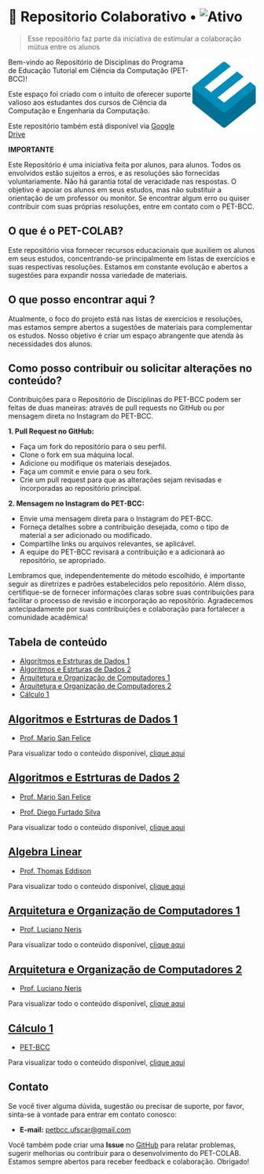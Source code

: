 # 💙 Repositorio Colaborativo • ![Ativo](https://img.shields.io/badge/Ativo-green)
> Esse repositório faz parte da iniciativa de estimular a colaboração mútua entre os alunos

<img src="https://raw.githubusercontent.com/petbccufscar/.github/main/profile/icon.png" align="right"/>

Bem-vindo ao Repositório de Disciplinas do Programa de Educação Tutorial em Ciência da Computação (PET-BCC)!

Este espaço foi criado com o intuito de oferecer suporte valioso aos estudantes dos cursos de Ciência da Computação e Engenharia da Computação.

Este repositório também está disponível via [Google Drive](https://drive.google.com/drive/u/3/folders/1Qou8TTqIiF1WhnhS6ct9Y3FslzgAGBSt)


**IMPORTANTE**

Este Repositório é uma iniciativa feita por alunos, para alunos. Todos os envolvidos estão sujeitos a erros, e as resoluções são fornecidas voluntariamente. Não há garantia total de veracidade nas respostas. O objetivo é apoiar os alunos em seus estudos, mas não substituir a orientação de um professor ou monitor. Se encontrar algum erro ou quiser contribuir com suas próprias resoluções, entre em contato com o PET-BCC.

## O que é o PET-COLAB?
Este repositório visa fornecer recursos educacionais que auxiliem os alunos em seus estudos, concentrando-se principalmente em listas de exercícios e suas respectivas resoluções. Estamos em constante evolução e abertos a sugestões para expandir nossa variedade de materiais.


## O que posso encontrar aqui ?
Atualmente, o foco do projeto está nas listas de exercícios e resoluções, mas estamos sempre abertos a sugestões de materiais para complementar os estudos. Nosso objetivo é criar um espaço abrangente que atenda às necessidades dos alunos.


## Como posso contribuir ou solicitar alterações no conteúdo?
Contribuições para o Repositório de Disciplinas do PET-BCC podem ser feitas de duas maneiras: através de pull requests no GitHub ou por mensagem direta no Instagram do PET-BCC.

**1. Pull Request no GitHub:**
   - Faça um fork do repositório para o seu perfil.
   - Clone o fork em sua máquina local.
   - Adicione ou modifique os materiais desejados.
   - Faça um commit e envie para o seu fork.
   - Crie um pull request para que as alterações sejam revisadas e incorporadas ao repositório principal.

**2. Mensagem no Instagram do PET-BCC:**
   - Envie uma mensagem direta para o Instagram do PET-BCC.
   - Forneça detalhes sobre a contribuição desejada, como o tipo de material a ser adicionado ou modificado.
   - Compartilhe links ou arquivos relevantes, se aplicável.
   - A equipe do PET-BCC revisará a contribuição e a adicionará ao repositório, se apropriado.

Lembramos que, independentemente do método escolhido, é importante seguir as diretrizes e padrões estabelecidos pelo repositório. Além disso, certifique-se de fornecer informações claras sobre suas contribuições para facilitar o processo de revisão e incorporação ao repositório. Agradecemos antecipadamente por suas contribuições e colaboração para fortalecer a comunidade acadêmica!

## Tabela de conteúdo
  - [Algoritmos e Estrturas de Dados 1](#algoritmos-e-estrturas-de-dados-1)
  - [Algoritmos e Estrturas de Dados 2](#algoritmos-e-estrturas-de-dados-2)
  - [Arquitetura e Organização de Computadores 1](#arquitetura-e-organização-de-computadores-1)
  - [Arquitetura e Organização de Computadores 2](#arquitetura-e-organização-de-computadores-2)
  - [Cálculo 1](#cálculo-1)


## [Algoritmos e Estrturas de Dados 1](materias/AED1/)

- [Prof. Mario San Felice](materias/AED1/Mario/README.md)

Para visualizar todo o conteúdo disponível, [clique aqui](materias/AED1/README.md)

## [Algoritmos e Estrturas de Dados 2](materias/AED1/)

- [Prof. Mario San Felice](materias/AED2/Mario/README.md)
  
- [Prof. Diego Furtado Silva](materias/AED2/Diego/README.md)

Para visualizar todo o conteúdo disponível, [clique aqui](materias/AED2/README.md)

## [Algebra Linear](materias/AlgLin/)

- [Prof. Thomas Eddison](materias/AlgLin/Thomas/README.md)

Para visualizar todo o conteúdo disponível, [clique aqui](materias/AlgLin/README.md)

## [Arquitetura e Organização de Computadores 1](materias/Arq1/)

- [Prof. Luciano Neris](materias/Arq1/Neris/README.md)

Para visualizar todo o conteúdo disponível, [clique aqui](materias/Arq1/README.md)

## [Arquitetura e Organização de Computadores 2](materias/Arq2/)

- [Prof. Luciano Neris](materias/Arq2/Neris/README.md)

Para visualizar todo o conteúdo disponível, [clique aqui](materias/Arq2/README.md)

## [Cálculo 1](materias/Calculo1/)

- [PET-BCC](materias/Calculo1/PET-BCC/README.md)

Para visualizar todo o conteúdo disponível, [clique aqui](materias/Calculo1/README.md)


## Contato

Se você tiver alguma dúvida, sugestão ou precisar de suporte, por favor, sinta-se à vontade para entrar em contato conosco:

- **E-mail:** petbcc.ufscar@gmail.com

Você também pode criar uma **Issue** no [GitHub](https://github.com/petbccufscar/pet-colab/issues) para relatar problemas, sugerir melhorias ou contribuir para o desenvolvimento do PET-COLAB. Estamos sempre abertos para receber feedback e colaboração. Obrigado!

